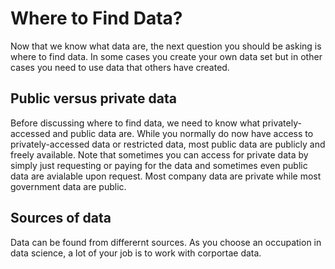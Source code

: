 # Where to Find Data?

Now that we know what data are, the next question you should be asking is where to find data. In some cases you create your own data set but in other cases you need to use data that others have created. 

## Public versus private data

Before discussing where to find data, we need to know what privately-accessed and public data are. While you normally do now have access to privately-accessed data or restricted data, most public data are publicly and freely available. Note that sometimes you can access for private data by simply just requesting or paying for the data and sometimes even public data are avialable upon request. Most company data are private while most government data are public. 

## Sources of data

Data can be found from differernt sources. As you choose an occupation in data science, a lot of your job is to work with corportae data. 